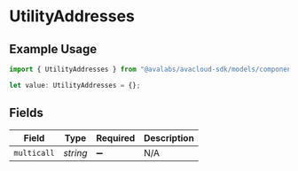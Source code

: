 # UtilityAddresses

## Example Usage

```typescript
import { UtilityAddresses } from "@avalabs/avacloud-sdk/models/components";

let value: UtilityAddresses = {};
```

## Fields

| Field              | Type               | Required           | Description        |
| ------------------ | ------------------ | ------------------ | ------------------ |
| `multicall`        | *string*           | :heavy_minus_sign: | N/A                |